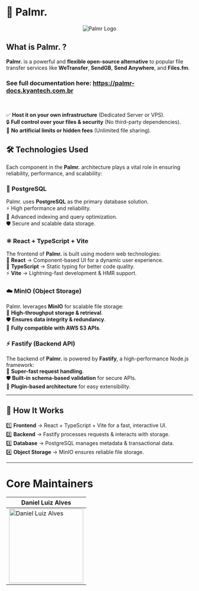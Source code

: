 # 🌴 Palmr.

<p align="center">
  <img src="https://github.com/user-attachments/assets/dc2a105a-e66b-4db5-b56c-87d872a1edf8" alt="Palmr Logo">
</p>


## What is **Palmr.** ?  

**Palmr.** is a powerful and **flexible open-source alternative** to popular file transfer services like **WeTransfer**, **SendGB**, **Send Anywhere**, and **Files.fm**.  

### See full documentation here: https://palmr-docs.kyantech.com.br
</br>

✅ **Host it on your own infrastructure** (Dedicated Server or VPS).  
🔒 **Full control over your files & security** (No third-party dependencies).  
🚀 **No artificial limits or hidden fees** (Unlimited file sharing).  


## 🛠️ **Technologies Used**  

Each component in the **Palmr.** architecture plays a vital role in ensuring reliability, performance, and scalability:  

### 🐘 PostgreSQL  
Palmr. uses **PostgreSQL** as the primary database solution.  
⚡ High performance and reliability.  
🔎 Advanced indexing and query optimization.  
🛡️ Secure and scalable data storage.  

### ⚛️ React + TypeScript + Vite  
The frontend of **Palmr.** is built using modern web technologies:  
🎨 **React** → Component-based UI for a dynamic user experience.  
📝 **TypeScript** → Static typing for better code quality.  
⚡ **Vite** → Lightning-fast development & HMR support.  

### ☁️ MinIO (Object Storage)  
Palmr. leverages **MinIO** for scalable file storage:  
📂 **High-throughput storage & retrieval**.  
🛡️ **Ensures data integrity & redundancy**.  
🔄 **Fully compatible with AWS S3 APIs**.  

### ⚡ Fastify (Backend API)  
The backend of **Palmr.** is powered by **Fastify**, a high-performance Node.js framework:  
🚀 **Super-fast request handling**.  
🛡️ **Built-in schema-based validation** for secure APIs.  
🔌 **Plugin-based architecture** for easy extensibility.  

---

## 🔄 **How It Works**  

1️⃣ **Frontend** → React + TypeScript + Vite for a fast, interactive UI.  
2️⃣ **Backend** → Fastify processes requests & interacts with storage.  
3️⃣ **Database** → PostgreSQL manages metadata & transactional data.  
4️⃣ **Object Storage** → MinIO ensures reliable file storage.  

---

# Core Maintainers

| Daniel Luiz Alves | 
|------------|
| <img src="https://github.com/danielalves96.png" width="200px" alt="Daniel Luiz Alves" /> | 
